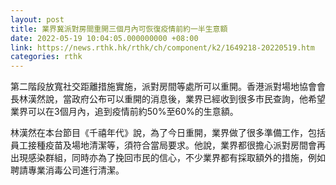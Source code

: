 ```yaml
---
layout: post
title: 業界冀派對房間重開三個月內可恢復疫情前約一半生意額
date: 2022-05-19 10:04:05.000000000 +08:00
link: https://news.rthk.hk/rthk/ch/component/k2/1649218-20220519.htm
categories: rthk
---
```


第二階段放寬社交距離措施實施，派對房間等處所可以重開。香港派對場地協會會長林漢然說，當政府公布可以重開的消息後，業界已經收到很多市民查詢，他希望業界可以在3個月內，追到疫情前約50%至60%的生意額。

林漢然在本台節目《千禧年代》說，為了今日重開，業界做了很多準備工作，包括員工接種疫苗及場地清潔等，須符合當局要求。他說，業界都很擔心派對房間會再出現感染群組，同時亦為了挽回市民的信心，不少業界都有採取額外的措施，例如聘請專業消毒公司進行清潔。
